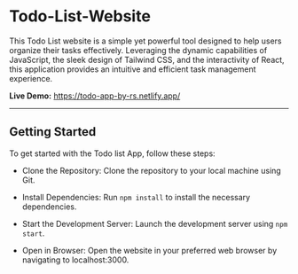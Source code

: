 # Todo-List-Website

This Todo List website is a simple yet powerful tool designed to help users organize their tasks effectively. Leveraging the dynamic capabilities of JavaScript, the sleek design of Tailwind CSS, and the interactivity of React, this application provides an intuitive and efficient task management experience.

**Live Demo:** https://todo-app-by-rs.netlify.app/

---

## Getting Started

To get started with the Todo list App, follow these steps:

- Clone the Repository: Clone the repository to your local machine using Git.

- Install Dependencies: Run `npm install` to install the necessary dependencies.

- Start the Development Server: Launch the development server using `npm start`.

- Open in Browser: Open the website in your preferred web browser by navigating to localhost:3000.
